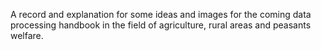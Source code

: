 A record and explanation for some ideas and images for the coming data processing handbook in the field of agriculture, rural areas and peasants welfare.
